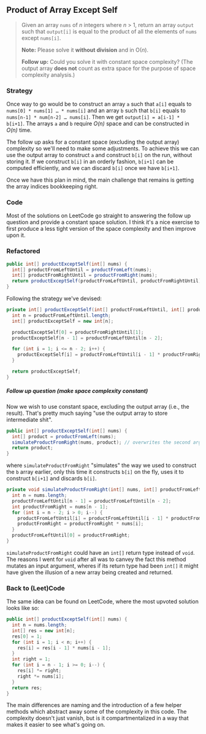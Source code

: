 ## Product of Array Except Self

> Given an array `nums` of *n* integers where *n* > 1,  return an array `output` such that `output[i]` is equal to the product of all the elements of `nums` except `nums[i]`.
>
> **Note:** Please solve it **without division** and in O(*n*).
>
> **Follow up:**
> Could you solve it with constant space complexity? (The output array **does not** count as extra space for the purpose of space complexity analysis.)



### Strategy

Once way to go would be to construct an array `a` such that `a[i]` equals to `nums[0] * nums[1] … * nums[i]` and an array `b` such that `b[i]` equals to `nums[n-1] * num[n-2] … nums[i]`. Then we get `output[i] = a[i-1] * b[i+1]`. The arrays `a` and `b` require *O(n)* space and can be constructed in *O(n)* time.

The follow up asks for a constant space (excluding the output array) complexity so we'll need to make some adjustments. To achieve this we can use the output array to construct `a` and construct `b[i]` on the run, without storing it. If we construct `b[i]` in an orderly fashion, `b[i+1]` can be computed efficiently, and we can discard `b[i]` once we have `b[i+1]`.

Once we have this plan in mind, the main challenge that remains is getting the array indices bookkeeping right.



### Code

Most of the solutions on LeetCode go straight to answering the follow up question and provide a constant space solution. I think it's a nice exercise to first produce a less tight version of the space complexity and then improve upon it.



### Refactored

```java
public int[] productExceptSelf(int[] nums) {
  int[] productFromLeftUntil = productFromLeft(nums);
  int[] productFromRightUntil = productFromRight(nums);
  return productExceptSelf(productFromLeftUntil, productFromRightUntil);
}
```

Following the strategy we've devised:

```java
private int[] productExceptSelf(int[] productFromLeftUntil, int[] productFromRightUntil) {
  int n = productFromLeftUntil.length;
  int[] productExceptSelf = new int[n];

  productExceptSelf[0] = productFromRightUntil[1];
  productExceptSelf[n - 1] = productFromLeftUntil[n - 2];

  for (int i = 1; i <= n - 2; i++) {
    productExceptSelf[i] = productFromLeftUntil[i - 1] * productFromRightUntil[i + 1];
  }

  return productExceptSelf;
}
```

##### Follow up question (make space complexity constant)

Now we wish to use constant space, excluding the output array (i.e., the result). That's pretty much saying "use the output array to store intermediate shit".

```java
public int[] productExceptSelf(int[] nums) {
  int[] product = productFromLeft(nums);
  simulateProductFromRight(nums, product); // overwrites the second argument
  return product;
}
```

where `simulateProductFromRight` "simulates" the way we used to construct the `b` array earlier, only this time it constructs `b[i]` on the fly, uses it to construct `b[i+1]` and discards `b[i]`.

```java
private void simulateProductFromRight(int[] nums, int[] productFromLeftUntil) {
  int n = nums.length;
  productFromLeftUntil[n - 1] = productFromLeftUntil[n - 2];
  int productFromRight = nums[n - 1];
  for (int i = n - 2; i > 0; i--) {
    productFromLeftUntil[i] = productFromLeftUntil[i - 1] * productFromRight;
    productFromRight = productFromRight * nums[i];
  }
  productFromLeftUntil[0] = productFromRight;
}
```

`simulateProductFromRight` could have an `int[]` return type instead of `void`. The reasons I went for `void` after all was to canvey the fact this method mutates an input argument, wheres if its return type had been `int[]` it might have given the illusion of a new array being created and returned.



### Back to (Leet)Code

The same idea can be found on LeetCode, where the most upvoted solution looks like so:

```java
public int[] productExceptSelf(int[] nums) {
  int n = nums.length;
  int[] res = new int[n];
  res[0] = 1;
  for (int i = 1; i < n; i++) {
    res[i] = res[i - 1] * nums[i - 1];
  }
  int right = 1;
  for (int i = n - 1; i >= 0; i--) {
    res[i] *= right;
    right *= nums[i];
  }
  return res;
}
```

The main differences are naming and the introduction of a few helper methods which abstract away some of the complexity in this code. The complexity doesn't just vanish, but is it compartmentalized in a way that makes it easier to see what's going on.